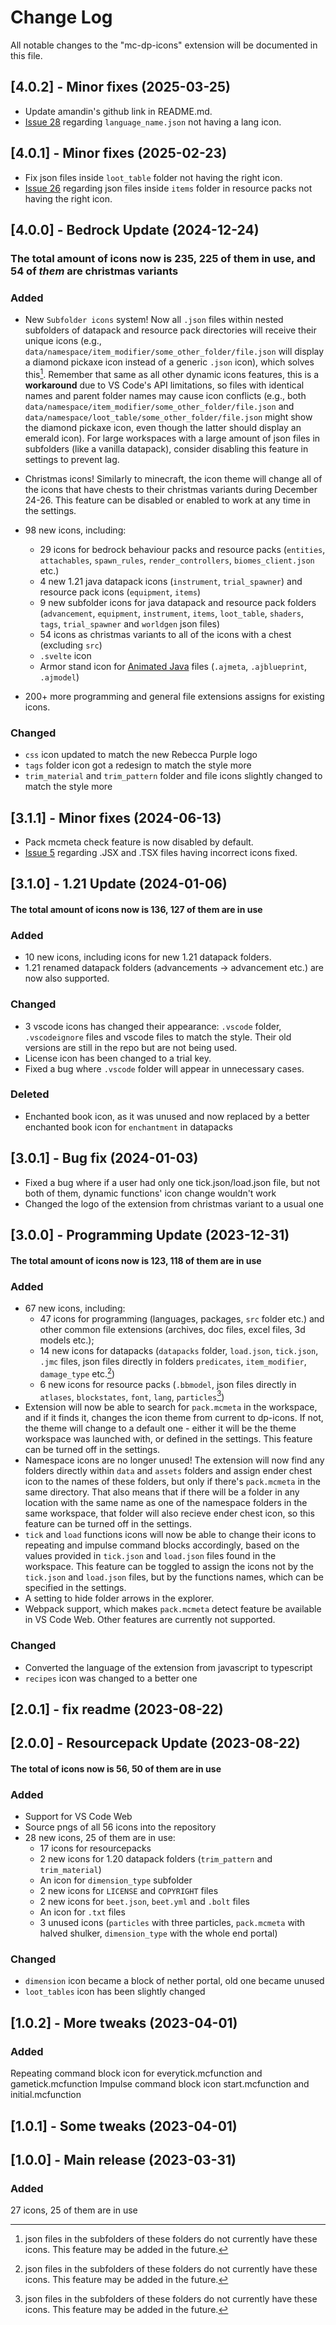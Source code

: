 # Change Log

All notable changes to the "mc-dp-icons" extension will be documented in this file.

## [4.0.2] - Minor fixes (2025-03-25)
- Update amandin's github link in README.md.
- [Issue 28](https://github.com/FuncFusion/mc-dp-icons/issues/28) regarding `language_name.json` not having a lang icon.

## [4.0.1] - Minor fixes (2025-02-23)
- Fix json files inside `loot_table` folder not having the right icon.
- [Issue 26](https://github.com/FuncFusion/mc-dp-icons/issues/26) regarding json files inside `items` folder in resource packs not having the right icon.

## [4.0.0] - Bedrock Update (2024-12-24)
### The total amount of icons now is 235, 225 of them in use, and 54 of *them* are christmas variants
### Added
- New `Subfolder icons` system! Now all `.json` files within nested subfolders of datapack and resource pack directories will receive their unique icons (e.g., `data/namespace/item_modifier/some_other_folder/file.json` will display a diamond pickaxe icon instead of a generic `.json` icon), which solves this[^1]. Remember that same as all other dynamic icons features, this is a **workaround** due to VS Code's API limitations, so files with identical names and parent folder names may cause icon conflicts (e.g., both `data/namespace/item_modifier/some_other_folder/file.json` and `data/namespace/loot_table/some_other_folder/file.json` might show the diamond pickaxe icon, even though the latter should display an emerald icon). For large workspaces with a large amount of json files in subfolders (like a vanilla datapack), consider disabling this feature in settings to prevent lag.

- Christmas icons! Similarly to minecraft, the icon theme will change all of the icons that have chests to their christmas variants during December 24-26. This feature can be disabled or enabled to work at any time in the settings.

- 98 new icons, including:
    - 29 icons for bedrock behaviour packs and resource packs (`entities`, `attachables`, `spawn_rules`, `render_controllers`, `biomes_client.json` etc.)
    - 4 new 1.21 java datapack icons (`instrument`, `trial_spawner`) and resource pack icons (`equipment`, `items`)
    - 9 new subfolder icons for java datapack and resource pack folders (`advancement`, `equipment`, `instrument`, `items`, `loot_table`, `shaders`, `tags`, `trial_spawner` and `worldgen` json files)
    - 54 icons as christmas variants to all of the icons with a chest (excluding `src`)
    - `.svelte` icon
    - Armor stand icon for [Animated Java](https://animated-java.dev/) files (`.ajmeta`, `.ajblueprint`, `.ajmodel`)

- 200+ more programming and general file extensions assigns for existing icons.
### Changed
- `css` icon updated to match the new Rebecca Purple logo
- `tags` folder icon got a redesign to match the style more
- `trim_material` and `trim_pattern` folder and file icons slightly changed to match the style more

## [3.1.1] - Minor fixes (2024-06-13)
- Pack mcmeta check feature is now disabled by default.
- [Issue 5](https://github.com/FuncFusion/mc-dp-icons/issues/5) regarding .JSX and .TSX files having incorrect icons fixed.

## [3.1.0] - 1.21 Update (2024-01-06)
#### The total amount of icons now is 136, 127 of them are in use
### Added
- 10 new icons, including icons for new 1.21 datapack folders.
- 1.21 renamed datapack folders (advancements -> advancement etc.) are now also supported.
### Changed
- 3 vscode icons has changed their appearance: `.vscode` folder, `.vscodeignore` files and vscode files to match the style. Their old versions are still in the repo but are not being used.
- License icon has been changed to a trial key.
- Fixed a bug where `.vscode` folder will appear in unnecessary cases.
### Deleted
- Enchanted book icon, as it was unused and now replaced by a better enchanted book icon for `enchantment` in datapacks

## [3.0.1] - Bug fix (2024-01-03)
- Fixed a bug where if a user had only one tick.json/load.json file, but not both of them, dynamic functions' icon change wouldn't work
- Changed the logo of the extension from christmas variant to a usual one

## [3.0.0] - Programming Update (2023-12-31)
#### The total amount of icons now is 123, 118 of them are in use
### Added
- 67 new icons, including:
    - 47 icons for programming (languages, packages, `src` folder etc.) and other common file extensions (archives, doc files, excel files, 3d models etc.);
    - 14 new icons for datapacks (`datapacks` folder, `load.json`, `tick.json`, `.jmc` files, json files directly in folders `predicates`, `item_modifier`, `damage_type` etc.[^1])
    - 6 new icons for resource packs (`.bbmodel`, json files directly in `atlases`, `blockstates`, `font`, `lang`, `particles`[^1])
- Extension will now be able to search for `pack.mcmeta` in the workspace, and if it finds it, changes the icon theme from current to dp-icons. If not, the theme will change to a default one - either it will be the theme workspace was launched with, or defined in the settings. This feature can be turned off in the settings. 
- Namespace icons are no longer unused! The extension will now find any folders directly within `data` and `assets` folders and assign ender chest icon to the names of these folders, but only if there's `pack.mcmeta` in the same directory. That also means that if there will be a folder in any location with the same name as one of the namespace folders in the same workspace, that folder will also recieve ender chest icon, so this feature can be turned off in the settings.
- `tick` and `load` functions icons will now be able to change their icons to repeating and impulse command blocks accordingly, based on the values provided in `tick.json` and `load.json` files found in the workspace. This feature can be toggled to assign the icons not by the `tick.json` and `load.json` files, but by the functions names, which can be specified in the settings.
- A setting to hide folder arrows in the explorer.
- Webpack support, which makes `pack.mcmeta` detect feature be available in VS Code Web. Other features are currently not supported.

[^1]: json files in the subfolders of these folders do not currently have these icons. This feature may be added in the future.
### Changed
- Converted the language of the extension from javascript to typescript
- `recipes` icon was changed to a better one

## [2.0.1] - fix readme (2023-08-22)

## [2.0.0] - Resourcepack Update (2023-08-22)
#### The total of icons now is 56, 50 of them are in use
### Added
- Support for VS Code Web
- Source pngs of all 56 icons into the repository
- 28 new icons, 25 of them are in use:
    - 17 icons for resourcepacks
    - 2 new icons for 1.20 datapack folders (`trim_pattern` and `trim_material`)
    - An icon for `dimension_type` subfolder
    - 2 new icons for `LICENSE` and `COPYRIGHT` files
    - 2 new icons for `beet.json`, `beet.yml` and `.bolt` files
    - An icon for `.txt` files
    - 3 unused icons (`particles` with three particles, `pack.mcmeta` with halved shulker, `dimension_type` with the whole end portal)
### Changed
- `dimension` icon became a block of nether portal, old one became unused
- `loot_tables` icon has been slightly changed

## [1.0.2] - More tweaks (2023-04-01)
### Added
Repeating command block icon for everytick.mcfunction and gametick.mcfunction
Impulse command block icon start.mcfunction and initial.mcfunction

## [1.0.1] - Some tweaks (2023-04-01)

## [1.0.0] - Main release (2023-03-31)
### Added
27 icons, 25 of them are in use
